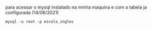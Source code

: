 para acessar o mysql instalado na minha maquina e com a tabela ja configurada (14/06/2021)

`mysql -u root -p escola_ingles`